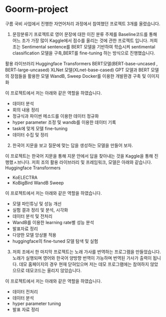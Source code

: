# Goorm-project

구름 국비 사업에서 진행한 자연어처리 과정에서 참여했던 프로젝트 3개를 올렸습니다.

1. 문장분류기 프로젝트로 영어 문장에 대한 이진 분류 주제를 Baseline코드를 통해 어느 조가 가장 많이 Kaggle에서 점수를 올리는 것에 관한 프로젝트 입니다.
저희 조는 Sentimental sentence를 BERT 모델을 기반하여 학습시켜 sentimental classification 모델을 구축,BERT를 fine-tuning 하는 방식으로 진행했습니다.

활용 라이브러리
Huggingface Transformers
BERT모델(BERT-base-uncased , BERT-large-uncased)
XLNet 모델(XLnet-base-cased) 
GPT 모델과 BERT 모델의 장점들을 활용한 모델
WandB, Sweep
Docker를 이용한 개발환경 구축 및 이미지화

이 프로젝트에서 저는 아래와 같은 역할을 하였습니다.
- 데이터 분석
- 회의 내용 정리
- 정규식과 파이썬 메소드를 이용한 데이터 정규화
- hyper parameter 조정 및 wandb를 이용한 데이터 기록
- task에 맞게 모델 fine-tuning
- 데이터 수집 및 정리

2. 한국어 지문을 보고 질문에 맞는 답을 생성하는 모델을 만들어 보자.

이 프로젝트는 한국어 지문을 통해 지문 안에서 답을 찾아내는 것을 Kaggle을 통해 진행했ㅅ브니다.
저희 조의 활용 라이브러리 및 프레임워크, 모델은 아래와 같습니다.
Huggingface Transformers
- KoELECTRA
- KoBigBird
WandB
Sweep

이 프로젝트에서 저는 아래와 같은 역할을 하였습니다.
- 모델 파인튜닝 및 성능 개선
- 실험 결과 정리 및 분석, 시각화
- 데이터 분석 및 전처리
- WandB를 이용한 learning rate별 성능 분석
- 발표자료 정리
- 다양한 모델 앙상블 적용
- huggingface의 fine-tuned 모델 탐색 및 실험

3. 저희 조에서 한 마지막 프로젝트는 노래 가사를 번역하는 프로그램을 만들었습니다. 노래가 실행되며 영어와 한국어 양방향 번역이 가능하며 번역된 가사가 출력이 됩니다.
데모 홈페이지의 경우 현재 닫혀있으며 저는 데모 프로그램에는 참여하지 않았으므로 데모코드는 올리지 않았습니다.

이 프로젝트에서 저는 아래와 같은 역할을 하였습니다.
- 데이터 전처리
- 데이터 분석
- hyper parameter tuning
- 발표 자료 정리
